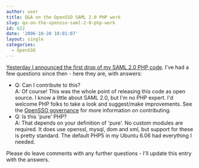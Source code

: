 ```yaml
---
author: user
title: Q&A on the OpenSSO SAML 2.0 PHP work
slug: qa-on-the-opensso-saml-2-0-php-work
id: 622
date: '2006-10-20 10:01:07'
layout: single
categories:
  - OpenSSO
---
```


[Yesterday I announced the first drop of my SAML 2.0 PHP code](http://blogs.sun.com/superpat/entry/switching_on_the_lightbulb). I've had a few questions since then - here they are, with answers:

*   Q: Can I contribute to this?  
    A: Of course! This was the whole point of releasing this code as open source. I know a little about SAML 2.0, but I'm no PHP expert. I'd welcome PHP folks to take a look and suggest/make improvements. See the [OpenSSO governance](https://opensso.dev.java.net/public/about/governance/index.html) for more information on contributing.
*   Q: Is this 'pure' PHP?  
    A: That depends on your definition of 'pure'. No custom modules are required. It does use openssl, mysql, dom and xml, but support for these is pretty standard. The default PHP5 in my Ubuntu 6.06 had everything I needed.

Please do leave comments with any further questions - I'll update this entry with the answers.